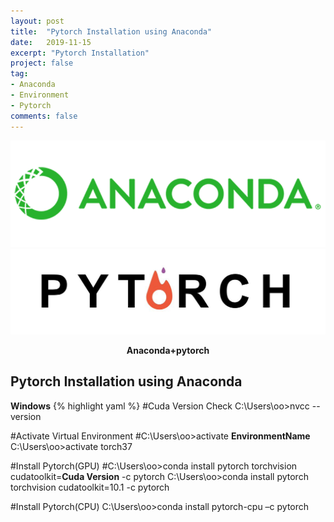 ```yaml
---
layout: post
title:  "Pytorch Installation using Anaconda"
date:   2019-11-15
excerpt: "Pytorch Installation"
project: false
tag:
- Anaconda
- Environment
- Pytorch
comments: false
---
```


![Anaconda-logo](/assets/img/anaconda-logo2.png)
![Pytorch-logo](/assets/img/pytorch_logo.jpeg)
<center><b>Anaconda+pytorch</b></center>


## Pytorch Installation using Anaconda
<b>Windows</b>
{% highlight yaml %}
#Cuda Version Check
C:\Users\oo>nvcc --version

#Activate Virtual Environment
#C:\Users\oo>activate <b>EnvironmentName</b>
C:\Users\oo>activate torch37

#Install Pytorch(GPU)
#C:\Users\oo>conda install pytorch torchvision cudatoolkit=<b>Cuda Version</b> -c pytorch
C:\Users\oo>conda install pytorch torchvision cudatoolkit=10.1 -c pytorch

#Install Pytorch(CPU)
C:\Users\oo>conda install pytorch-cpu –c pytorch
